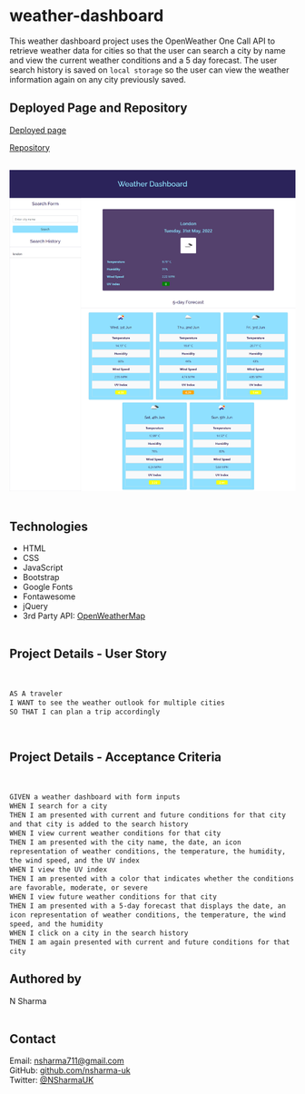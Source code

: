 # weather-dashboard

This weather dashboard project uses the OpenWeather One Call API to retrieve weather data for cities so that the user can search a city by name and view the current weather conditions and a 5 day forecast. The user search history is saved on ```local storage``` so the user can view the weather information again on any city previously saved. 

## Deployed Page and Repository

[Deployed page](https://nsharma-uk.github.io/weather-dashboard/)


[Repository](https://github.com/nsharma-uk/weather-dashboard)
<br>
<br>

![screenshot of deployed page](./assets/images/weatherdashboard.png)
<br>
<br>

## Technologies

- HTML
- CSS
- JavaScript
- Bootstrap
- Google Fonts
- Fontawesome
- jQuery
- 3rd Party API:  [OpenWeatherMap](https://openweathermap.org/api)
  <br>
  <br>

## Project Details - User Story
<br>

```
AS A traveler
I WANT to see the weather outlook for multiple cities
SO THAT I can plan a trip accordingly
```

<br>

## Project Details - Acceptance Criteria
<br>

```
GIVEN a weather dashboard with form inputs
WHEN I search for a city
THEN I am presented with current and future conditions for that city and that city is added to the search history
WHEN I view current weather conditions for that city
THEN I am presented with the city name, the date, an icon representation of weather conditions, the temperature, the humidity, the wind speed, and the UV index
WHEN I view the UV index
THEN I am presented with a color that indicates whether the conditions are favorable, moderate, or severe
WHEN I view future weather conditions for that city
THEN I am presented with a 5-day forecast that displays the date, an icon representation of weather conditions, the temperature, the wind speed, and the humidity
WHEN I click on a city in the search history
THEN I am again presented with current and future conditions for that city
```

## Authored by

N Sharma
<br>
<br>

## Contact

Email: nsharma711@gmail.com <br>
GitHub: [github.com/nsharma-uk](https://github.com/nsharma-uk)<br>
Twitter: [@NSharmaUK](https://twitter.com/NSharmaUK)




